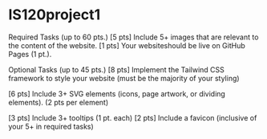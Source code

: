 # IS120project1

Required Tasks (up to 60 pts.)
[5 pts] Include 5+ images that are relevant to the content of the website.
[1 pts] Your websiteshould be live on GitHub Pages (1 pt.).


Optional Tasks (up to 45 pts.)
[8 pts] Implement the Tailwind CSS framework to style your website (must be the
majority of your styling)

[6 pts] Include 3+ SVG elements (icons, page artwork, or dividing elements). (2 pts
per element)

[3 pts] Include 3+ tooltips (1 pt. each)
[2 pts] Include a favicon (inclusive of your 5+ in required tasks)